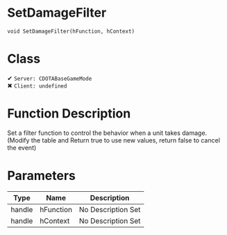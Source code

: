 # SetDamageFilter
```
void SetDamageFilter(hFunction, hContext)
```
# Class
✔ `Server: CDOTABaseGameMode`  
✖ `Client: undefined`  

# Function Description
Set a filter function to control the behavior when a unit takes damage. (Modify the table and Return true to use new values, return false to cancel the event)
# Parameters
Type|Name|Description
--|--|--
handle|hFunction|No Description Set
handle|hContext|No Description Set
